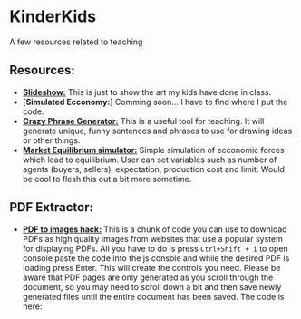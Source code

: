 # KinderKids
A few resources related to teaching


 ## Resources:
 
 * [**Slideshow:**](https://travisa9.github.io/KinderKids/ "The website") This is just to show the art my kids have done in class. 
 * [**Simulated Ecconomy:**] Comming soon... I have to find where I put the code.
 * [**Crazy Phrase Generator:**](https://travisa9.github.io/KinderKids/Crazy%20Art.html "WIP") This is a useful tool for teaching. It will generate unique, funny sentences and phrases to use for drawing ideas or other things.
 * [**Market Equilibrium simulator:**](https://travisa9.github.io/KinderKids/MarketEqualibrium.html "Cool beans!") Simple simulation of ecconomic forces which lead to equilibrium. User can set variables such as number of agents (buyers, sellers), expectation, production cost and limit. Would be cool to flesh this out a bit more sometime.


 ## PDF Extractor:
 
  * [**PDF to images hack:**](https://github.com/TravisA9/KinderKids/blob/main/docs/pdfHackMultiple.js "Paste to js Consol") This is a chunk of code you can use to download PDFs as high quality images from websites that use a popular system for displaying PDFs. All you have to do is press `Ctrl+Shift + i` to open console paste the code into the js console and while the desired PDF is loading press Enter. This will create the controls you need. Please be aware that PDF pages are only generated as you scroll through the document, so you may need to scroll down a bit and then save newly generated files until the entire document has been saved. The code is here: 
